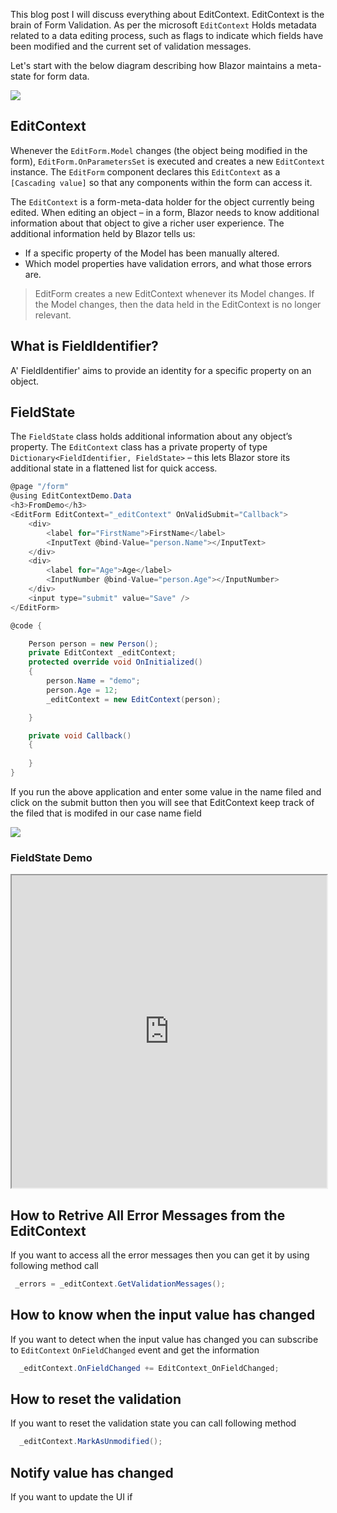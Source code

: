 This blog post I will discuss everything about EditContext. EditContext is the brain of Form Validation. As per the microsoft `EditContext`  Holds metadata related to a data editing process, such as flags to indicate which fields have been modified and the current set of validation messages.

Let's start with the below diagram describing how Blazor maintains a meta-state for form data.


![](https://blogger.googleusercontent.com/img/a/AVvXsEg0y5i62UyRyqzsBNnMMRafHgijAYsk1TaOWb8EuurNU4UyVipPP5ZUgPzOLzdtTjaUuCqPgn657XZpCts-ilqLRhjXpmULNig1msUJIW0imSqBoUY4BhdzJiu_R5KnYsqivOfVCJN02eUsSkUhl2Vv0Fd-I681eJJhmLV8FxLvCzutWRy9vPYv-g8Hnw=w459-h640)


## EditContext

Whenever the  `EditForm.Model`  changes (the object being modified in the form),  `EditForm.OnParametersSet`  is executed and creates a new  `EditContext`  instance. The  `EditForm`  component declares this  `EditContext`  as a  `[Cascading value]`  so that any components within the form can access it.

The  `EditContext`  is a form-meta-data holder for the object currently being edited. When editing an object –  in a form, Blazor needs to know additional information about that object to give a richer user experience. The additional information held by Blazor tells us:

-   If a specific property of the Model has been manually altered.
-   Which model properties have validation errors, and what those errors are.

> EditForm creates a new EditContext whenever its Model changes. If the Model changes, then the data held in the EditContext is no longer relevant.



## What is FieldIdentifier?

A' FieldIdentifier' aims to provide an identity for a specific property on an object. 

## FieldState

The  `FieldState`  class holds additional information about any object’s property. The  `EditContext`  class has a private property of type  `Dictionary<FieldIdentifier, FieldState>`  – this lets Blazor store its additional state in a flattened list for quick access.

```csharp
@page "/form"
@using EditContextDemo.Data
<h3>FromDemo</h3>
<EditForm EditContext="_editContext" OnValidSubmit="Callback">
    <div>
        <label for="FirstName">FirstName</label>
        <InputText @bind-Value="person.Name"></InputText>
    </div>
    <div>
        <label for="Age">Age</label>
        <InputNumber @bind-Value="person.Age"></InputNumber>
    </div>
    <input type="submit" value="Save" />
</EditForm>

@code {

    Person person = new Person();
    private EditContext _editContext;
    protected override void OnInitialized()
    {
        person.Name = "demo";
        person.Age = 12;
        _editContext = new EditContext(person);

    }

    private void Callback()
    {
      
    }
}

```
If you run the above application and enter some value in the name filed and click on the submit button then you will see that EditContext keep track of the filed that is modifed in our case name field

![](https://blogger.googleusercontent.com/img/a/AVvXsEg8IxIDdA4ZtvdiPfA7qZDt1kNxZjej-rarfub4uQm0RWH5wCtPEnc-NleSU78nxomcoLaxU9BDCVNLcFQFih_WpcgxFZ6Da39q1Al2TmwF1VOKb0E89nRGjf7hsXShAlSVZ1ArvOaWsPUO2DZIsd33zNLTd5-oqjMlxv5K5DP0dTK-HKGuZuuPoV_40g=w640-h342)

### FieldState Demo

<iframe width="100%" height="500px" src="https://blazorrepl.telerik.com/repl/embed/QwEBYqPF49pLjqtv36?editor=true&result=true&errorList=false"></iframe>




## How to Retrive All Error Messages from the EditContext
If you want to access all the error messages then you can get it by using following method call

```csharp
 _errors = _editContext.GetValidationMessages();
 ```

## How to know when the input value has changed

If you want to detect when the input value has changed you can subscribe to `EditContext` `OnFieldChanged` event and get the information


```csharp
  _editContext.OnFieldChanged += EditContext_OnFieldChanged;
  ```
## How to reset the validation

If you want to reset the validation state you can call following method

```csharp
  _editContext.MarkAsUnmodified();
```

## Notify value has changed

If you want to update the UI if 


<!--stackedit_data:
eyJoaXN0b3J5IjpbMTU1NTk1Njk2NCwtMTM3NzQ5NTYyOSw3MT
gwNjEwNjgsMjQ0Njk0NjgsLTg5NzIwNjk2NCwtMTI0NTQ1NDE5
NCwtMTgxMjU3ODEyNiwtNTY2NzEyNjczLC0yMDg5MDEyODQyLD
E2NTE0Nzk4NTBdfQ==
-->